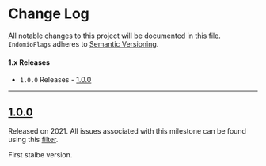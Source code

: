 # Change Log
All notable changes to this project will be documented in this file.
`IndomioFlags` adheres to [Semantic Versioning](https://semver.org/).

#### 1.x Releases
- `1.0.0` Releases - [1.0.0](#100)

---

## [1.0.0](https://github.com/malcommac/IndomioFlags/releases/tag/1.0.0)
Released on 2021. All issues associated with this milestone can be found using this [filter](https://github.com/malcommac/malcommac/milestone/1?closed=1).

First stalbe version.
